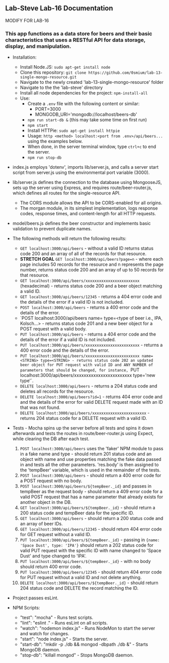 ## Lab-Steve Lab-16 Documentation

MODIFY FOR LAB-16

### This app functions as a data store for beers and their basic characteristics that uses a RESTful API for data storage, display, and manipulation.

  * Installation:
    * Install Node.JS: `sudo apt-get install node`
    * Clone this repository: `git clone https://github.com/0smium/lab-13-single-mongo-resource.git`
    * Navigate to the newly created 'lab-13-single-mongo-resource' folder
    * Navigate to the the 'lab-steve' directory
    * Install all node dependencies for the project: `npm-install-all`
    * Use:
      * Create a `.env` file with the following content or similar:
        * PORT=3000
        * MONGODB_URI='mongodb://localhost/beers-db'
      * `npm run start-db &` (this may take some time on first run)
      * `npm start`
      * Install HTTPie: `sudo apt-get install httpie`
      * Usage: `http <method> localhost:<port from .env>/api/beers...` using the examples below.
      * When done, in the server terminal window, type `ctrl+c` to end the server.
      * `npm run stop-db`

  * index.js employs 'dotenv', imports lib/server.js, and calls a server start script from server.js using the environmental port variable (3000).
  * lib/server.js defines the connection to the database using MongooseJS, sets up the server using Express, and requires route/beer-router.js, which defines all routes for the single-resource API.
    * The CORS module allows the API to be CORS-enabled for all origins.
    * The morgan module, in its simplest implementation, logs response codes, response times, and content-length for all HTTP requests.
  * model/beers.js defines the beer constructor and implements basic validation to prevent duplicate names.
  * The following methods will return the following results:
    * `GET localhost:3000/api/beers` - without a valid ID returns status code 200 and an array of all of the records for that resource.
    * **STRETCH GOAL** `GET localhost:3000/api/beers?page=n` - where each page includes 50 records for the resource and n represents the page number, returns status code 200 and an array of up to 50 records for that resource.
    * `GET localhost:3000/api/beers/xxxxxxxxxxxxxxxxxxxxxxxx` (hexadecimal) - returns status code 200 and a beer object matching a valid ID.
    * `GET localhost:3000/api/beers/12345` - returns a 404 error code and the details of the error if a valid ID is not included.
    * `POST localhost:3000/api/beers` - returns a 400 error code and the details of the error.
    * `POST localhost:3000/api/beers name=<name of the beer> type=<type of beer i.e., IPA, Kolsch...> - returns status code 201 and a new beer object for a POST request with a valid body.
    * `PUT localhost:3000/api/beers` - returns a 404 error code and the details of the error if a valid ID is not included.
    * `PUT localhost:3000/api/beers/xxxxxxxxxxxxxxxxxxxxxxxx` - returns a 400 error code and the details of the error.
    * `PUT localhost:3000/api/beers/xxxxxxxxxxxxxxxxxxxxxxxx name=<STRING> type=<STRING> - returns status code 202 an updated beer object for PUT request with valid ID and ANY NUMBER of parameters that should be changed, for instance, `PUT localhost:3000/api/beers/xxxxxxxxxxxxxxxxxxxxxxxx type='new type'`.
    * `DELETE localhost:3000/api/beers` - returns a 204 status code and deletes all records for the resource.
    * `DELETE localhost:3000/api/beers?id=1` - returns 404 error code and and the details of the error for valid DELETE request made with an ID that was not found.
    * `DELETE localhost:3000/api/beers/xxxxxxxxxxxxxxxxxxxxxxxx` - returns  204 status code for a DELETE request with a valid ID.
  * Tests - Mocha spins up the server before all tests and spins it down afterwards and tests the routes in route/beer-router.js using Expect, while clearing the DB after each test.
    1. `POST localhost:3000/api/beers` uses the 'faker' NPM module to pass in a fake name and type - should return 201 status code and an object with name and use properties matching the fake data passed in and tests all the other parameters.  'res.body' is then assigned to the 'tempBeer' variable, which is used in the remainder of the tests.
    2. `POST localhost:3000/api/beers` - should return a 400 error code for a POST request with no body.
    3. `POST localhost:3000/api/beers/${tempBeer._id}` and passes in tempBeer as the request body - should return a 409 error code for a valid POST request that has a name parameter that already exists for another object in the DB.
    4. `GET localhost:3000/api/beers/${tempBeer._id}` - should return a 200 status code and tempBeer data for the specific ID.
    5. `GET localhost:3000/api/beers` - should return a 200 status code and an array of beer IDs.
    6. `GET localhost:3000/api/beers/12345` - should return 404 error code for GET request without a valid ID.
    7. `PUT localhost:3000/api/beers/${tempBeer._id}` - passing in `{name: 'Space Dust', type: 'IPA'}` should return a 202 status code for valid PUT request with the specific ID with name changed to 'Space Dust' and type changed to 'IPA'.
    8. `PUT localhost:3000/api/beers/${tempBeer._id}` - with no body should return 400 error code.
    9. `PUT localhost:3000/api/beers/12345` - should return 404 error code for PUT request without a valid ID and not delete anything.
    10. `DELETE localhost:3000/api/beers/${tempBeer._id}` - should return 204 status code and DELETE the record matching the ID.
  * Project passes esLint.
  * NPM Scripts:
    * "test": "mocha" - Runs test scripts.
    * "lint": "eslint ." - Runs esLint on all scripts.
    * "watch": "nodemon index.js" - Runs NodeMon to start the server and watch for changes.
    * "start": "node index.js" - Starts the server.
    * "start-db": "mkdir -p ./db && mongod -dbpath ./db &" - Starts MongoDB daemon.
    * "stop-db": "killall mongod" - Stops MongoDB daemon.
